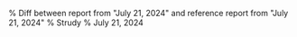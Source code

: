 % Diff between report from "July 21, 2024" and reference report from "July 21, 2024"
% Strudy
% July 21, 2024


